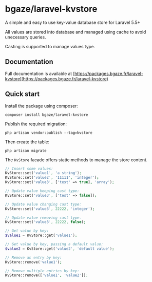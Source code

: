 # bgaze/laravel-kvstore

A simple and easy to use key-value database store for Laravel 5.5+

All values are stored into database and managed using cache to avoid unecessary queries.

Casting is supported to manage values type.

## Documentation

Full documentation is available at [https://packages.bgaze.fr/laravel-kvstore](https://packages.bgaze.fr/laravel-kvstore)

## Quick start

Install the package using composer:

```
composer install bgaze/laravel-kvstore
```

Publish the required migration:

```
php artisan vendor:publish --tag=kvstore
```

Then create the table:

```
php artisan migrate
```

The `KvStore` facade offers static methods to manage the store content.  

```php
// Insert some values:
KvStore::set('value1', 'a string');
KvStore::set('value2', '11111', 'integer');
KvStore::set('value3', ['test' => true], 'array');

// Update value keeping cast type:
KvStore::set('value3', ['test' => false]);

// Update value changing cast type:
KvStore::set('value3', 22222, 'integer');

// Update value removing cast type.
KvStore::set('value3', 22222, false);

// Get value by key:
$value1 = KvStore::get('value1');

// Get value by key, passing a default value:
$value2 = KvStore::get('value2', 'default value');

// Remove an entry by key:
KvStore::remove('value1');

// Remove multiple entries by key:
KvStore::remove(['value1', 'value2']);
```
